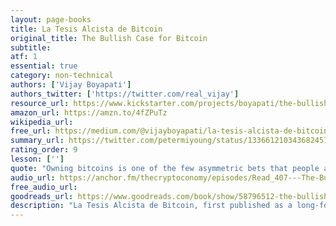 ```yaml
---
layout: page-books
title: La Tesis Alcista de Bitcoin
original_title: The Bullish Case for Bitcoin
subtitle: 
atf: 1
essential: true
category: non-technical
authors: ['Vijay Boyapati']
authors_twitter: ['https://twitter.com/real_vijay']
resource_url: https://www.kickstarter.com/projects/boyapati/the-bullish-case-for-bitcoin-book-launch
amazon_url: https://amzn.to/4fZPuTz
wikipedia_url: 
free_url: https://medium.com/@vijayboyapati/la-tesis-alcista-de-bitcoin-parte-1-de-4-7b2e7ac5f07
summary_url: https://twitter.com/petermiyoung/status/1336612103436824576?s=20
rating_order: 9
lesson: ['']
quote: "Owning bitcoins is one of the few asymmetric bets that people across the entire world can participate in."
audio_url: https://anchor.fm/thecryptoconomy/episodes/Read_407---The-Bullish-Case-for-Bitcoin-Vijay-Boyapati-efpi06/a-a2hgo5d
free_audio_url: 
goodreads_url: https://www.goodreads.com/book/show/58796512-the-bullish-case-for-bitcoin
description: "La Tesis Alcista de Bitcoin, first published as a long-form article, represents an intellectual tour de force delivered with elegance and prescience by a polymath well-versed in mathematics, computer science, economics, philosophy, politics, and engineering. After March of 2020, it was evident to me that the world needed a new money based on technology. However, in February 2018, when Boyapati first published his paper, this insight required much greater perspicacity, courage, and conviction. In a clear and concise manner, Boyapati presents the theory of money, the anatomy of Bitcoin, the reasons it is superior to the gold and fiat standards that came before it, and the promise that it offers to human civilization. He describes path dependence and the trajectory of a newly monetizing asset in terms the layman can understand, and he addresses the concerns that most commonly arise as newcomers struggle to comprehend the essence and significance of this first digital monetary network. I was immediately captivated by 'La Tesis Alcista de Bitcoin' when I first read it and made it part of the recommended reading for all the officers and directors of my firm as we educated ourselves on Bitcoin and considered the logical path forward. In this book Boyapati updates and significantly expands on the ideas presented in his original article."
---
```

